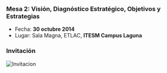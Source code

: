
### Mesa 2: Visión, Diagnóstico Estratégico, Objetivos y Estrategias

* Fecha: **30 octubre 2014**
* Lugar: Sala Magna, ETLAC, **ITESM Campus Laguna**

### Invitación

<img class="img-responsive" src="datos-generales/invitacion.jpg" alt="Invitacion">
